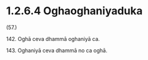 

# 1.2.6.4 Oghaoghaniyaduka





(57.)

142\. Oghā ceva dhammā oghaniyā ca.

143\. Oghaniyā ceva dhammā no ca oghā.




